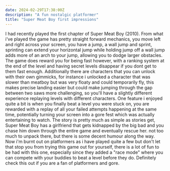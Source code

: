 ```yaml
--- 
date: 2024-02-29T17:38:00Z 
description: "A fun nostalgic platformer"
title: "Super Meat Boy first impressions"
---
```


I had recently played the first chapter of Super Meat Boy (2010). From what i've played the game has pretty straight forward mechanics, you move left and right across your screen, you have a jump, a wall jump and sprint, sprinting can extend your horizontal jump while holding jump off a wall jump adds more of an arch to your jump, allowing you to dodge larger obstacles. The game does reward you for being fast however, with a ranking system at the end of the level and having secret levels disappear if you dont get to them fast enough. Additionally there are characters that you can unlock with their own gimmicks, for instance i unlocked a character that was slower than meatboy but was very floaty and could temporarily fly, this makes precise landing easier but could make jumping through the gap between two saws more challenging, so you'll have a slightly different experience replaying levels with different characters. One feature i enjoyed quite a bit is when you finally beat a level you were stuck on, you are rewarded with a replay of all your failed attempts happening at the same time, potentially turning your screen into a gore fest which was actually entertaining to watch. The story is pretty much as simple as stories get, Super Meat Boy has a girlfriend that gets kidnapped by the big bad and you chase him down through the entire game and eventually rescue her. not too much to unpack there, but there is some decent humour along the way. Now i'm burnt out on platformers as i have played quite a few but don't let that stop you from trying this game out for yourself, there is a lot of fun to be had with this one, especially since they added a "race mode" where you can compete with your buddies to beat a level before they do. Definitely check this out if you are a fan of platformers and gore.
